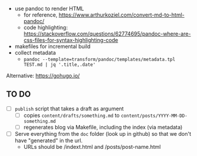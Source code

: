 - use pandoc to render HTML
  - for reference, https://www.arthurkoziel.com/convert-md-to-html-pandoc/
  - code highlighting: https://stackoverflow.com/questions/62774695/pandoc-where-are-css-files-for-syntax-highlighting-code
- makefiles for incremental build
- collect metadata
  - `pandoc --template=transform/pandoc/templates/metadata.tpl TEST.md | jq '.title,.date'`

Alternative: https://gohugo.io/

## TO DO
- [ ] `publish` script that takes a draft as argument
  - [ ] copies `content/drafts/something.md` to `content/posts/YYYY-MM-DD-something.md`
  - [ ] regenerates blog via Makefile, including the index (via metadata)
- [ ] Serve everything from the `doc` folder (look up in github) so that we don't have "generated" in the url.
  - URLs should be /indext.html and /posts/post-name.html
